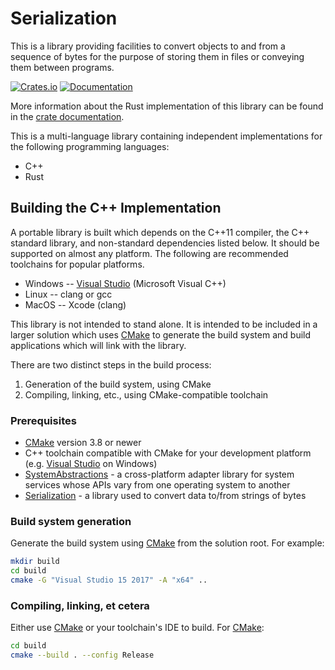 # Serialization

This is a library providing facilities to convert objects to and from a
sequence of bytes for the purpose of storing them in files or conveying them
between programs.

[![Crates.io](https://img.shields.io/crates/v/serialization.svg)](https://crates.io/crates/serialization)
[![Documentation](https://docs.rs/serialization/badge.svg)][dox]

More information about the Rust implementation of this library can be found in
the [crate documentation][dox].

[dox]: https://docs.rs/serialization

This is a multi-language library containing independent implementations
for the following programming languages:

* C++
* Rust

## Building the C++ Implementation

A portable library is built which depends on the C++11 compiler, the C++
standard library, and non-standard dependencies listed below.  It should be
supported on almost any platform.  The following are recommended toolchains for
popular platforms.

* Windows -- [Visual Studio](https://www.visualstudio.com/) (Microsoft Visual
  C++)
* Linux -- clang or gcc
* MacOS -- Xcode (clang)

This library is not intended to stand alone.  It is intended to be included in
a larger solution which uses [CMake](https://cmake.org/) to generate the build
system and build applications which will link with the library.

There are two distinct steps in the build process:

1. Generation of the build system, using CMake
2. Compiling, linking, etc., using CMake-compatible toolchain

### Prerequisites

* [CMake](https://cmake.org/) version 3.8 or newer
* C++ toolchain compatible with CMake for your development platform (e.g.
  [Visual Studio](https://www.visualstudio.com/) on Windows)
* [SystemAbstractions](https://github.com/rhymu8354/SystemAbstractions.git) - a
  cross-platform adapter library for system services whose APIs vary from one
  operating system to another
* [Serialization](https://github.com/rhymu8354/Serialization.git) - a library
  used to convert data to/from strings of bytes

### Build system generation

Generate the build system using [CMake](https://cmake.org/) from the solution
root.  For example:

```bash
mkdir build
cd build
cmake -G "Visual Studio 15 2017" -A "x64" ..
```

### Compiling, linking, et cetera

Either use [CMake](https://cmake.org/) or your toolchain's IDE to build.
For [CMake](https://cmake.org/):

```bash
cd build
cmake --build . --config Release
```
